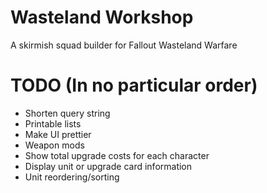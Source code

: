 # Wasteland Workshop
A skirmish squad builder for Fallout Wasteland Warfare

# TODO (In no particular order)
* Shorten query string
* Printable lists
* Make UI prettier
* Weapon mods
* Show total upgrade costs for each character
* Display unit or upgrade card information
* Unit reordering/sorting